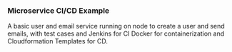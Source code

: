 ### Microservice CI/CD Example
A basic user and email service running on node to create a user and send emails, with test cases and Jenkins for CI Docker for containerization and Cloudformation Templates for CD.
